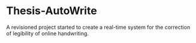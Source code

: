 # Thesis-AutoWrite
A revisioned project started to create a real-time system for the correction of legibility of online handwriting. 
